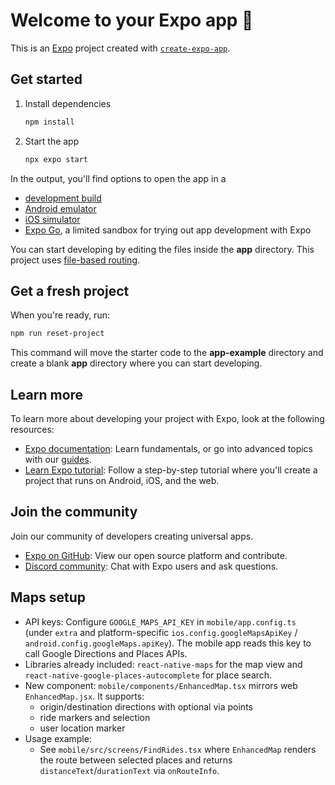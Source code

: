 # Welcome to your Expo app 👋

This is an [Expo](https://expo.dev) project created with [`create-expo-app`](https://www.npmjs.com/package/create-expo-app).

## Get started

1. Install dependencies

   ```bash
   npm install
   ```

2. Start the app

   ```bash
   npx expo start
   ```

In the output, you'll find options to open the app in a

- [development build](https://docs.expo.dev/develop/development-builds/introduction/)
- [Android emulator](https://docs.expo.dev/workflow/android-studio-emulator/)
- [iOS simulator](https://docs.expo.dev/workflow/ios-simulator/)
- [Expo Go](https://expo.dev/go), a limited sandbox for trying out app development with Expo

You can start developing by editing the files inside the **app** directory. This project uses [file-based routing](https://docs.expo.dev/router/introduction).

## Get a fresh project

When you're ready, run:

```bash
npm run reset-project
```

This command will move the starter code to the **app-example** directory and create a blank **app** directory where you can start developing.

## Learn more

To learn more about developing your project with Expo, look at the following resources:

- [Expo documentation](https://docs.expo.dev/): Learn fundamentals, or go into advanced topics with our [guides](https://docs.expo.dev/guides).
- [Learn Expo tutorial](https://docs.expo.dev/tutorial/introduction/): Follow a step-by-step tutorial where you'll create a project that runs on Android, iOS, and the web.

## Join the community

Join our community of developers creating universal apps.

- [Expo on GitHub](https://github.com/expo/expo): View our open source platform and contribute.
- [Discord community](https://chat.expo.dev): Chat with Expo users and ask questions.

## Maps setup

- API keys: Configure `GOOGLE_MAPS_API_KEY` in `mobile/app.config.ts` (under `extra` and platform-specific `ios.config.googleMapsApiKey` / `android.config.googleMaps.apiKey`). The mobile app reads this key to call Google Directions and Places APIs.
- Libraries already included: `react-native-maps` for the map view and `react-native-google-places-autocomplete` for place search.
- New component: `mobile/components/EnhancedMap.tsx` mirrors web `EnhancedMap.jsx`. It supports:
  - origin/destination directions with optional via points
  - ride markers and selection
  - user location marker
- Usage example:
  - See `mobile/src/screens/FindRides.tsx` where `EnhancedMap` renders the route between selected places and returns `distanceText`/`durationText` via `onRouteInfo`.
